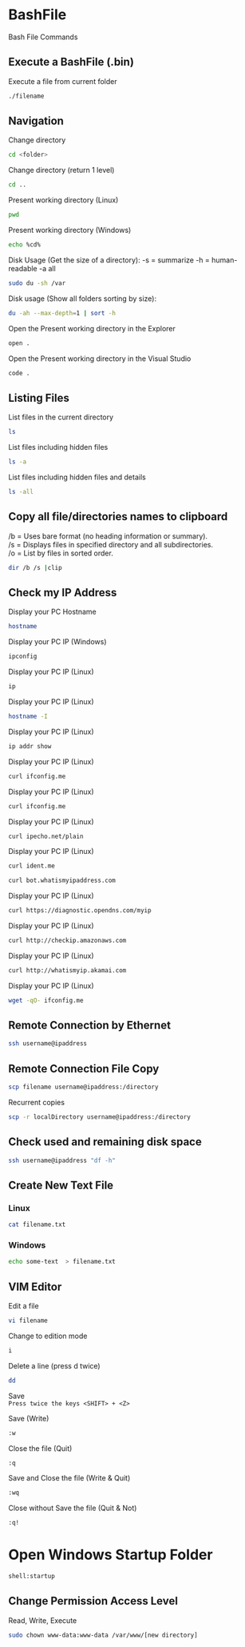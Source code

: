 # BashFile
Bash File Commands

## Execute a BashFile (.bin)
Execute a file from current folder  
```sh
./filename
```  

## Navigation
Change directory  
```sh
cd <folder>
```  
  
Change directory (return 1 level)  
```sh
cd ..
```  
  
Present working directory  (Linux)
```sh
pwd
```

Present working directory (Windows)
```sh
echo %cd%
```

Disk Usage (Get the size of a directory):
-s = summarize
-h = human-readable
-a all
```sh
sudo du -sh /var
```

Disk usage (Show all folders sorting by size): 
```sh
du -ah --max-depth=1 | sort -h
```

Open the Present working directory in the Explorer  
```sh
open .
```  

Open the Present working directory in the Visual Studio  
```sh
code .
```  


## Listing Files
List files in the current directory  
```sh
ls
```  

List files including hidden files  
```sh
ls -a
```  

List files including hidden files and details  
```sh
ls -all
```  


## Copy all file/directories names to clipboard  
/b = Uses bare format (no heading information or summary).  
/s = Displays files in specified directory and all subdirectories.  
/o = List by files in sorted order.  
```sh
dir /b /s |clip
```  
  
  





## Check my IP Address
Display your PC Hostname  
```sh
hostname
```  

Display your PC IP (Windows)  
```sh
ipconfig
```  

Display your PC IP (Linux)  
```sh
ip
```  

Display your PC IP (Linux)  
```sh
hostname -I
```  

Display your PC IP (Linux)  
```sh
ip addr show
```  

Display your PC IP (Linux)  
```sh
curl ifconfig.me
```  

Display your PC IP (Linux)  
```sh
curl ifconfig.me
```  

Display your PC IP (Linux)  
```sh
curl ipecho.net/plain
```  

Display your PC IP (Linux)  
```sh
curl ident.me
```  

```sh
curl bot.whatismyipaddress.com
```  

Display your PC IP (Linux)  
```sh
curl https://diagnostic.opendns.com/myip
```  

Display your PC IP (Linux)  
```sh
curl http://checkip.amazonaws.com
```  

Display your PC IP (Linux)  
```sh
curl http://whatismyip.akamai.com
```  

Display your PC IP (Linux)  
```sh
wget -qO- ifconfig.me
```  



## Remote Connection by Ethernet  
```sh
ssh username@ipaddress
```  


## Remote Connection File Copy  
```sh
scp filename username@ipaddress:/directory
```  

Recurrent copies  
```sh
scp -r localDirectory username@ipaddress:/directory
```

## Check used and remaining disk space
```sh
ssh username@ipaddress "df -h"
```



## Create New Text File  
### Linux  
```sh
cat filename.txt
```  
  
### Windows  
```sh
echo some-text  > filename.txt
```  




## VIM Editor
Edit a file  
```sh
vi filename
```  

Change to edition mode  
```sh
i
```  

Delete a line  (press d twice)  
```sh
dd
```  

Save  
`Press twice the keys <SHIFT> + <Z>`  

Save (Write)  
```sh
:w
```  

Close the file (Quit)  
```sh
:q
```  

Save and Close the file (Write & Quit)  
```sh
:wq
```  

Close without Save the file (Quit & Not)  
```sh
:q!
```  


# Open Windows Startup Folder  
```sh
shell:startup
```

## Change Permission Access Level

Read, Write, Execute
```sh
sudo chown www-data:www-data /var/www/[new directory]
```
